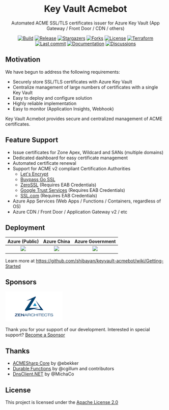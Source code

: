 <h1 align="center">
  Key Vault Acmebot
</h1>
<p align="center">
  Automated ACME SSL/TLS certificates issuer for Azure Key Vault (App Gateway / Front Door / CDN / others)
</p>
<p align="center">
  <a href="https://github.com/shibayan/keyvault-acmebot/actions/workflows/build.yml" rel="nofollow"><img src="https://github.com/shibayan/keyvault-acmebot/workflows/Build/badge.svg" alt="Build" style="max-width: 100%;"></a>
  <a href="https://github.com/shibayan/keyvault-acmebot/releases/latest" rel="nofollow"><img src="https://badgen.net/github/release/shibayan/keyvault-acmebot" alt="Release" style="max-width: 100%;"></a>
  <a href="https://github.com/shibayan/keyvault-acmebot/stargazers" rel="nofollow"><img src="https://badgen.net/github/stars/shibayan/keyvault-acmebot" alt="Stargazers" style="max-width: 100%;"></a>
  <a href="https://github.com/shibayan/keyvault-acmebot/network/members" rel="nofollow"><img src="https://badgen.net/github/forks/shibayan/keyvault-acmebot" alt="Forks" style="max-width: 100%;"></a>
  <a href="https://github.com/shibayan/keyvault-acmebot/blob/master/LICENSE"><img src="https://badgen.net/github/license/shibayan/keyvault-acmebot" alt="License" style="max-width: 100%;"></a>
  <a href="https://registry.terraform.io/modules/shibayan/keyvault-acmebot/azurerm/latest" rel="nofollow"><img src="https://badgen.net/badge/terraform/registry/5c4ee5" alt="Terraform" style="max-width: 100%;"></a>
  <br>
  <a href="https://github.com/shibayan/keyvault-acmebot/commits/master" rel="nofollow"><img src="https://badgen.net/github/last-commit/shibayan/keyvault-acmebot" alt="Last commit" style="max-width: 100%;"></a>
  <a href="https://github.com/shibayan/keyvault-acmebot/wiki" rel="nofollow"><img src="https://badgen.net/badge/documentation/available/ff7733" alt="Documentation" style="max-width: 100%;"></a>
  <a href="https://github.com/shibayan/keyvault-acmebot/discussions" rel="nofollow"><img src="https://badgen.net/badge/discussions/welcome/ff7733" alt="Discussions" style="max-width: 100%;"></a>
</p>

## Motivation

We have begun to address the following requirements:

- Securely store SSL/TLS certificates with Azure Key Vault
- Centralize management of large numbers of certificates with a single Key Vault
- Easy to deploy and configure solution
- Highly reliable implementation
- Easy to monitor (Application Insights, Webhook)

Key Vault Acmebot provides secure and centralized management of ACME certificates.

## Feature Support

- Issue certificates for Zone Apex, Wildcard and SANs (multiple domains)
- Dedicated dashboard for easy certificate management
- Automated certificate renewal
- Support for ACME v2 compliant Certification Authorities
  - [Let's Encrypt](https://letsencrypt.org/)
  - [Buypass Go SSL](https://www.buypass.com/ssl/resources/acme-free-ssl)
  - [ZeroSSL](https://zerossl.com/features/acme/) (Requires EAB Credentials)
  - [Google Trust Services](https://pki.goog/) (Requires EAB Credentials)
  - [SSL.com](https://www.ssl.com/how-to/order-free-90-day-ssl-tls-certificates-with-acme/) (Requires EAB Credentials)
- Azure App Services (Web Apps / Functions / Containers, regardless of OS)
- Azure CDN / Front Door / Application Gateway v2 / etc

## Deployment

| Azure (Public) | Azure China | Azure Government |
| :---: | :---: | :---: |
| <a href="https://portal.azure.com/#create/Microsoft.Template/uri/https%3A%2F%2Fraw.githubusercontent.com%2Fshibayan%2Fkeyvault-acmebot%2Fmaster%2Fazuredeploy.json" target="_blank"><img src="https://aka.ms/deploytoazurebutton" /></a> | <a href="https://portal.azure.cn/#create/Microsoft.Template/uri/https%3A%2F%2Fraw.githubusercontent.com%2Fshibayan%2Fkeyvault-acmebot%2Fmaster%2Fazuredeploy.json" target="_blank"><img src="https://aka.ms/deploytoazurebutton" /></a> | <a href="https://portal.azure.us/#create/Microsoft.Template/uri/https%3A%2F%2Fraw.githubusercontent.com%2Fshibayan%2Fkeyvault-acmebot%2Fmaster%2Fazuredeploy.json" target="_blank"><img src="https://aka.ms/deploytoazurebutton" /></a> |

Learn more at https://github.com/shibayan/keyvault-acmebot/wiki/Getting-Started

## Sponsors

[![ZEN Architects](docs/images/zenarchitects.png)](https://zenarchitects.co.jp)

Thank you for your support of our development. Interested in special support? [Become a Sponsor](https://github.com/sponsors/shibayan)

## Thanks

- [ACMESharp Core](https://github.com/PKISharp/ACMESharpCore) by @ebekker
- [Durable Functions](https://github.com/Azure/azure-functions-durable-extension) by @cgillum and contributors
- [DnsClient.NET](https://github.com/MichaCo/DnsClient.NET) by @MichaCo

## License

This project is licensed under the [Apache License 2.0](https://github.com/shibayan/keyvault-acmebot/blob/master/LICENSE)

